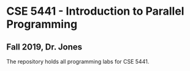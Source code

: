 # CSE 5441 - Introduction to Parallel Programming
## Fall 2019, Dr. Jones

The repository holds all programming labs for CSE
5441.

